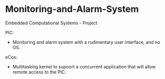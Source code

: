 # Monitoring-and-Alarm-System
Embedded Computational Systems - Project

PIC:
 - Monitoring and alarm system with a rudimentary user interface, and no OS.

eCos:
 - Multitasking kernel to supoort a concurrent application that will allow remote access to the PIC.
